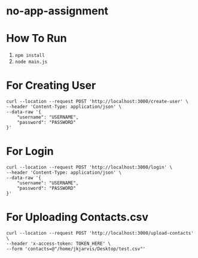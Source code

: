 # no-app-assignment

# How To Run
1. `npm install`
2. `node main.js`

# For Creating User

```
curl --location --request POST 'http://localhost:3000/create-user' \
--header 'Content-Type: application/json' \
--data-raw '{
    "username": "USERNAME",
    "password": "PASSWORD"
}'
```

# For Login

```
curl --location --request POST 'http://localhost:3000/login' \
--header 'Content-Type: application/json' \
--data-raw '{
    "username": "USERNAME",
    "password": "PASSWORD"
}'
```

# For Uploading Contacts.csv

```
curl --location --request POST 'http://localhost:3000/upload-contacts' \
--header 'x-access-token: TOKEN_HERE' \
--form 'contacts=@"/home/jkjarvis/Desktop/test.csv"'
```

